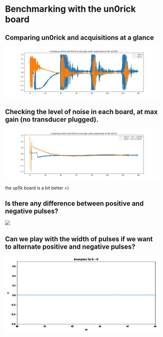 # Benchmarking with the un0rick board

## Comparing un0rick and  acquisitions at a glance

![](/sample_acqs/compare_maxgain_90V.jpg)

## Checking the level of noise in each board, at max gain (no transducer plugged).

![](/sample_acqs/compare_noise.jpg)

the up5k board is a bit better =)

## Is there any difference between positive and negative pulses?

![](/sample_acqs/_pos_neg.jpg)

## Can we play with the width of pulses if we want to alternate positive and negative pulses?

![](/sample_acqs/pulse_width.gif)
